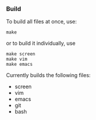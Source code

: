 ### Build

To build all files at once, use:
``` 
make 
```

or to build it individually, use 

```
make screen
make vim
make emacs
```


Currently builds the following files:
+ screen
+ vim
+ emacs
+ git
+ bash


